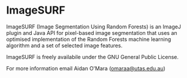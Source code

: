 # ImageSURF
ImageSURF (Image Segmentation Using Random Forests) is an ImageJ plugin and Java API for pixel-based image segmentation that uses an optimised implementation of the Random Forests machine learning algorithm and a set of selected image features.

ImageSURF is freely availabile under the GNU General Public License.

For more information email Aidan O'Mara (omaraa@utas.edu.au)
